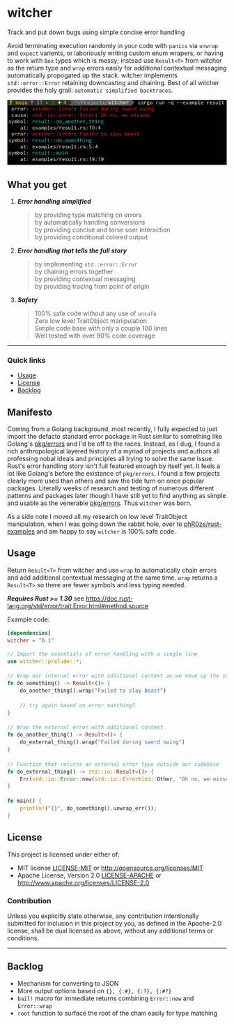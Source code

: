 # witcher
Track and put down bugs using simple concise error handling

Avoid terminating execution randomly in your code with `panics` via `unwrap` and `expect` varients,
or laboriously writing custom enum wrapers, or having to work with `Box` types which is messy;
instead use `Result<T>` from witcher as the return type and `wrap` errors easily for additional
contextual messaging automatically propogated up the stack. witcher implements `std::error::Error`
retaining downcasting and chaining. Best of all witcher provides the holy grail: `automatic
simplified backtraces`.

![Standard Output](docs/images/standard-output.png)

## What you get <a name="what-you-get"/></a>
1. ***Error handling simplified***  
   > by providing type matching on errors  
   > by automatically handling conversions  
   > by providing concise and terse user interaction  
   > by providing conditional colored output
2. ***Error handling that tells the full story***  
   > by implementing `std::error::Error`  
   > by chaining errors together  
   > by providing contextual messaging  
   > by providing tracing from point of origin  
3. ***Safety***
   > 100% safe code without any use of `unsafe`  
   > Zero low level TraitObject manipulation  
   > Simple code base with only a couple 100 lines  
   > Well tested with over 90% code coverage  

---

### Quick links
* [Usage](#usage)
* [License](#license)
* [Backlog](#backlog)

## Manifesto <a name="manifesto"/></a>
Coming from a Golang background, most recently, I fully expected to just import the defacto standard
error package in Rust similar to something like Golang's [pkg/errors](https://github.com/pkg/errors)
and I'd be off to the races. Instead, as I dug, I found a rich anthropological layered history of
a myriad of projects and authors all professing nobal ideals and principles all trying to solve the
same issue. Rust's error handling story isn't full featured enough by itself yet. It feels a lot like
Golang's before the existance of `pkg/errors`. I found a few projects clearly more used than others
and saw the tide turn on once popular packages. Literally weeks of research and testing of numerous
different patterns and packages later though I have still yet to find anything as simple and usable
as the venerable [pkg/errors](https://github.com/pkg/errors). Thus `witcher` was born.

As a side note I moved all my research on low level TraitObject manipulation, when I was going down
the rabbit hole, over to [phR0ze/rust-examples](https://github.com/phR0ze/rust-examples) and am happy
to say `witcher` is 100% safe code.

## Usage <a name="usage"/></a>
Return `Result<T>` from witcher and use `wrap` to automatically chain errors and add additional
contextual messaging at the same time. `wrap` returns a `Result<T>` so there are fewer symbols and
less typing needed.

***Requires Rust >= 1.30*** see https://doc.rust-lang.org/std/error/trait.Error.html#method.source

Example code:
```toml
[dependencies]
witcher = "0.1"
```

```rust
// Import the essentials of error handling with a single line
use witcher::prelude::*;

// Wrap our internal error with additional context as we move up the stack
fn do_something() -> Result<()> {
    do_another_thing().wrap("Failed to slay beast")

    // try again based on error matching?
}

// Wrap the external error with additional context
fn do_another_thing() -> Result<()> {
    do_external_thing().wrap("Failed during sword swing")
}

// Function that returns an external error type outside our codebase
fn do_external_thing() -> std::io::Result<()> {
    Err(std::io::Error::new(std::io::ErrorKind::Other, "Oh no, we missed!"))
}

fn main() {
    println!("{}", do_something().unwrap_err());
}
```

## License <a name="license"/></a>
This project is licensed under either of:
 * MIT license [LICENSE-MIT](LICENSE-MIT) or http://opensource.org/licenses/MIT
 * Apache License, Version 2.0 [LICENSE-APACHE](LICENSE-APACHE) or http://www.apache.org/licenses/LICENSE-2.0

### Contribution <a name="contribution"/></a>
Unless you explicitly state otherwise, any contribution intentionally submitted for inclusion in
this project by you, as defined in the Apache-2.0 license, shall be dual licensed as above, without
any additional terms or conditions.

---

## Backlog <a name="backlog"/></a>
* Mechanism for converting to JSON
* More output options based on `{}, {:#}, {:?}, {:#?}`
* `bail!` macro for immediate returns combining `Error::new` and `Error::wrap`
* `root` function to surface the root of the chain easily for type matching   
